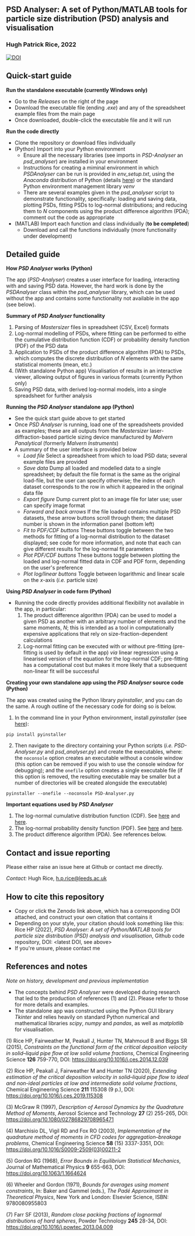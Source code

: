 ## **PSD Analyser: A set of Python/MATLAB tools for particle size distribution (PSD) analysis and visualisation**

### Hugh Patrick Rice, 2022

[![DOI](https://zenodo.org/badge/328645883.svg)](https://zenodo.org/badge/latestdoi/328645883)

## Quick-start guide

**Run the standalone executable (currently Windows only)**
- Go to the *Releases* on the right of the page
- Download the executable file (ending *.exe*) and any of the spreadsheet example files from the main page
- Once downloaded, double-click the executable file and it will run

**Run the code directly**
- Clone the repository or download files individually
- (Python) Import into your Python environment
  - Ensure all the necessary libraries (see imports in *PSD-Analyser* an *psd_analyser*) are installed in your environment
  - Instructions for creating a miminal environment in which *PSDAnalyser* can be run is provided in *env_setup.txt*, using the *Anaconda* distribution of Python (details [here](https://www.anaconda.com/)) or the standard Python environment management library *venv*
  - There are several examples given in the *psd_analyser* script to demonstrate functionality, specifically: loading and saving data, plotting PSDs, fitting PSDs to log-normal distributions; and reducing them to *N* components using the product difference algorithm (PDA); comment out the code as appropriate
- (MATLAB) Import each function and class individually (**to be completed**)
  - Download and call the functions individually (more functionality under development)

## Detailed guide

**How *PSD Analyser* works (Python)**

The app (*PSD-Analyser*) creates a user interface for loading, interacting with and saving PSD data. However, the hard work is done by the *PSDAnalyser* class within the *psd_analyser* library, which can be used without the app and contains some functionality not available in the app (see below).

**Summary of *PSD Analyser* functionality**

1. Parsing of *Mastersizer* files in spreadsheet (CSV, Excel) formats
2. Log-normal modelling of PSDs, where fitting can be performed to eithe the cumulative distribution function (CDF) or probability density function (PDF) of the PSD data
3. Application to PSDs of the product difference algorithm (PDA) to PSDs, which computes the discrete distribution of *N* elements with the same statistical moments (mean, etc.)
4. (With standalone Python app) Visualisation of results in an interactive viewer, allowing output of figures in various formats (currently Python only)
5. Saving PSD data, with derived log-normal models, into a single spreadsheet for further analysis

**Running the *PSD Analyser* standalone app (Python)**

- See the quick start guide above to get started
- Once *PSD Analyser* is running, load one of the spreadsheets provided as examples; these are all outputs from the *Mastersizer* laser-diffraction-based particle sizing device manufactured by *Malvern Panalytical* (formerly *Malvern Instruments*)
- A summary of the user interface is provided below
  - *Load file* Select a spreadsheet from which to load PSD data; several example files are provided
  - *Save data* Dump all loaded and modelled data to a single spreadsheet; by default the file format is the same as the original load-file, but the user can specify otherwise; the index of each dataset corresponds to the row in which it appeared in the original data file
  - *Export figure* Dump current plot to an image file for later use; user can specify image format
  - *Forward and back arrows* If the file loaded contains multiple PSD datasets, these arrow buttons scroll through them; the dataset number is shown in the information panel (bottom left)
  - *Fit to PDF/CDF buttons* These buttons toggle between the two methods for fitting of a log-normal distribution to the dataset displayed; see code for more information, and note that each can give different results for the log-normal fit parameters
  - *Plot PDF/CDF buttons* These buttons toggle between plotting the loaded and log-normal fitted data in CDF and PDF form, depending on the user's preference
  - *Plot log/linear buttons* Toggle between logarithmic and linear scale on the *x*-axis (*i.e.* particle size)

**Using *PSD Analyser* in code form (Python)**

- Running the code directly provides additional flexibility not available in the app, in particular:
  1. The product difference algorithm (PDA) can be used to model a given PSD as another with an arbitrary number of elements and the same moments, *N*; this is intended as a tool in computationally expensive applications that rely on size-fraction-dependent calculations
  2. Log-normal fitting can be executed with or without pre-fitting (pre-fitting is used by default in the app) *via* linear regression using a linearised version of the equation for the log-normal CDF; pre-fitting has a computational cost but makes it more likely that a subsequent non-linear fit will be successful

**Creating your own standalone app using the *PSD Analyser* source code (Python)**

The app was created using the Python library *pyinstaller*, and you can do the same. A rough outline of the necessary code for doing so is below.

1. In the command line in your Python environment, install *pyinstaller* (see [here](https://pypi.org/project/pyinstaller/)):

```
pip install pyinstaller
```

2. Then navigate to the directory containing your Python scripts (*i.e.* *PSD-Analyser.py* and *psd_analyser.py*) and create the executables, where: the ```noconsole``` option creates an executable without a console window (this option can be removed if you wish to use the console window for debugging); and the ```onefile``` option creates a single executable file (if this option is removed, the resulting executable may be smaller but a number of directories will be created alongside the executable)

```
pyinstaller --onefile --noconsole PSD-Analyser.py
```

**Important equations used by *PSD Analyser***

1. The log-normal cumulative distribution function (CDF). See [here](https://en.wikipedia.org/wiki/Log-normal_distribution#Cumulative_distribution_function) and [here](https://mathworld.wolfram.com/LogNormalDistribution.html).
2. The log-normal probability density function (PDF). See [here](https://en.wikipedia.org/wiki/Log-normal_distribution#Probability_density_function) and [here](https://mathworld.wolfram.com/LogNormalDistribution.html).
3. The product difference algorithm (PDA). See references below.

## Contact and issue reporting

Please either raise an issue here at Github or contact me directly.

*Contact:* Hugh Rice, h.p.rice@leeds.ac.uk

## How to cite this repository

- Copy or click the Zenodo link above, which has a corresponding DOI attached, and construct your own citation that contains it
- Depending on your style, your citation should look something like this: Rice HP (2022), *PSD Analyser: A set of Python/MATLAB tools for particle size distribution (PSD) analysis and visualisation*, Github code repository, DOI: <latest DOI, see above>
- If you're unsure, please contact me

## References and notes

*Note on history, development and previous implementation*
- The concepts behind *PSD Analyser* were developed during research that led to the production of references (1) and (2). Please refer to those for more details and examples.
- The standalone app was constructed using the Python GUI library *Tkinter* and relies heavily on standard Python numerical and mathematical libraries *scipy*, *numpy* and *pandas*, as well as *matplotlib* for visualisation.

(1) Rice HP, Fairweather M, Peakall J, Hunter TN, Mahmoud B and Biggs SR (2015), *Constraints on the functional form of the critical deposition velocity in solid–liquid pipe flow at low solid volume fractions*, Chemical Engineering Science **126** 759-770, DOI: https://doi.org/10.1016/j.ces.2014.12.039

(2) Rice HP, Peakall J, Fairweather M and Hunter TN (2020), *Extending estimation of the critical deposition velocity in solid–liquid pipe flow to ideal and non-ideal particles at low and intermediate solid volume fractions*, Chemical Engineering Science **211** 115308 (9 p.), DOI: https://doi.org/10.1016/j.ces.2019.115308

(3) McGraw R (1997), *Description of Aerosol Dynamics by the Quadrature Method of Moments*, Aerosol Science and Technology **27** (2) 255-265, DOI: https://doi.org/10.1080/02786829708965471

(4) Marchisio DL, Vigil RD and Fox RO (2003), *Implementation of the quadrature method of moments in CFD codes for aggregation–breakage problems*, Chemical Engineering Science **58** (15) 3337-3351, DOI: https://doi.org/10.1016/S0009-2509(03)00211-2

(5) Gordon RG (1968), *Error Bounds in Equilibrium Statistical Mechanics*, Journal of Mathematical Physics **9** 655-663, DOI: https://doi.org/10.1063/1.1664624

(6) Wheeler and Gordon (1971), *Bounds for averages using moment constraints*, In: Baker and Gammel (eds.), *The Padé Approximant in Theoretical Physics*, New York and London: Elsevier Science, ISBN: 9780080955803

(7) Farr SF (2013), *Random close packing fractions of lognormal distributions of hard spheres*, Powder Technology **245** 28-34, DOI: https://doi.org/10.1016/j.powtec.2013.04.009
